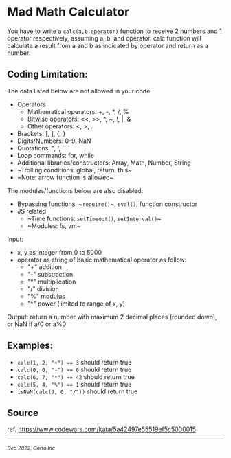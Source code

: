 # Mad Math Calculator

You have to write a `calc(a,b,operator)` function to receive 2 numbers and 1 operator respectively, assuming a, b, and operator. calc function will calculate a result from a and b as indicated by operator and return as a number.


## Coding Limitation:

The data listed below are not allowed in your code:

 - Operators
    - Mathematical operators: +, -, *, /, %
    - Bitwise operators: <<, >>, ^, ~, !, |, &
    - Other operators: <, >, .
 - Brackets: [, ], {, }
 - Digits/Numbers: 0-9, NaN
 - Quotations: ", ', `` `
 - Loop commands: for, while
 - Additional libraries/constructors: Array, Math, Number, String
 - ~Trolling conditions: global, return, this~
 - ~Note: arrow function is allowed~

The modules/functions below are also disabled:
 - Bypassing functions: ~`require()`~, `eval()`, function constructor
 - JS related
   - ~Time functions: `setTimeout()`, `setInterval()`~
   - ~Modules: fs, vm~

Input:
  - x, y as integer from 0 to 5000
  - operator as string of basic mathematical operator as follow:
    - "+" addition
    - "-" substraction
    - "*" multiplication
    - "/" division
    - "%" modulus
    - "^" power (limited to range of x, y)

Output:
  return a number with maximum 2 decimal places (rounded down), or NaN if a/0 or a%0

## Examples:
 - `calc(1, 2, "+") == 3` should return true
 - `calc(0, 0, "-") == 0` should return true
 - `calc(6, 7, "*") == 42` should return true
 - `calc(5, 4, "%") == 1`  should return true
 - `isNaN(calc(9, 0, "/"))` should return true


## Source

ref. https://www.codewars.com/kata/5a42497e55519ef5c5000015

<hr />
<p><sub><em>Dec 2022, Corto Inc</sub></em></p>
